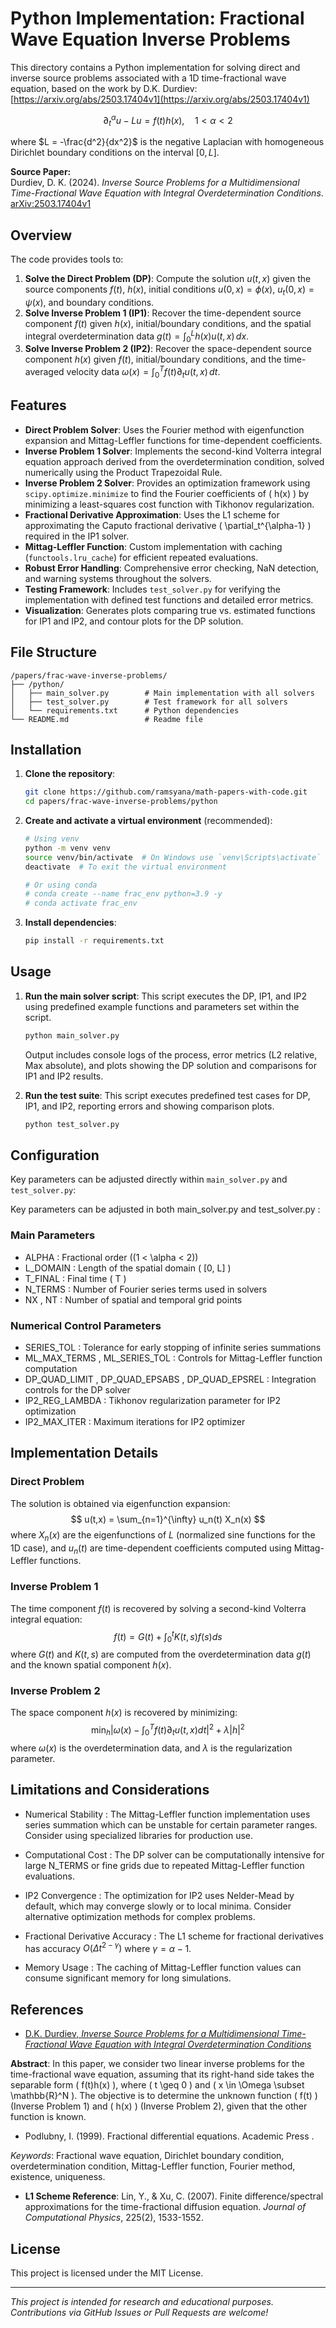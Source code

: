 # Python Implementation: Fractional Wave Equation Inverse Problems

This directory contains a Python implementation for solving direct and inverse source problems associated with a 1D time-fractional wave equation, based on the work by D.K. Durdiev: [https://arxiv.org/abs/2503.17404v1](https://arxiv.org/abs/2503.17404v1)

$$
\partial_t^\alpha u - L u = f(t) h(x), \quad 1 < \alpha < 2
$$

where $L = -\frac{d^2}{dx^2}$ is the negative Laplacian with homogeneous Dirichlet boundary conditions on the interval $[0, L]$.

**Source Paper:**  
Durdiev, D. K. (2024). *Inverse Source Problems for a Multidimensional Time-Fractional Wave Equation with Integral Overdetermination Conditions*. [arXiv:2503.17404v1](https://arxiv.org/abs/2503.17404v1)

## Overview

The code provides tools to:

1. **Solve the Direct Problem (DP)**: Compute the solution $u(t, x)$ given the source components $f(t)$, $h(x)$, initial conditions $u(0,x) = \phi(x)$, $u_t(0,x) = \psi(x)$, and boundary conditions.
2. **Solve Inverse Problem 1 (IP1)**: Recover the time-dependent source component $f(t)$ given $h(x)$, initial/boundary conditions, and the spatial integral overdetermination data $g(t) = \int_0^L h(x) u(t,x) \, dx$.
3. **Solve Inverse Problem 2 (IP2)**: Recover the space-dependent source component $h(x)$ given $f(t)$, initial/boundary conditions, and the time-averaged velocity data $\omega(x) = \int_0^T f(t) \partial_t u(t,x) \, dt$.

## Features

- **Direct Problem Solver**: Uses the Fourier method with eigenfunction expansion and Mittag-Leffler functions for time-dependent coefficients.
- **Inverse Problem 1 Solver**: Implements the second-kind Volterra integral equation approach derived from the overdetermination condition, solved numerically using the Product Trapezoidal Rule.
- **Inverse Problem 2 Solver**: Provides an optimization framework using `scipy.optimize.minimize` to find the Fourier coefficients of \( h(x) \) by minimizing a least-squares cost function with Tikhonov regularization.
- **Fractional Derivative Approximation**: Uses the L1 scheme for approximating the Caputo fractional derivative \( \partial_t^{\alpha-1} \) required in the IP1 solver.
- **Mittag-Leffler Function**: Custom implementation with caching (`functools.lru_cache`) for efficient repeated evaluations.
- **Robust Error Handling**: Comprehensive error checking, NaN detection, and warning systems throughout the solvers.
- **Testing Framework**: Includes `test_solver.py` for verifying the implementation with defined test functions and detailed error metrics.
- **Visualization**: Generates plots comparing true vs. estimated functions for IP1 and IP2, and contour plots for the DP solution.

## File Structure

```
/papers/frac-wave-inverse-problems/
├── /python/
│   ├── main_solver.py        # Main implementation with all solvers
│   ├── test_solver.py        # Test framework for all solvers
│   └── requirements.txt      # Python dependencies
└── README.md                 # Readme file
```

## Installation

1. **Clone the repository**:
   ```bash
   git clone https://github.com/ramsyana/math-papers-with-code.git
   cd papers/frac-wave-inverse-problems/python
   ```

2. **Create and activate a virtual environment** (recommended):
   ```bash
   # Using venv
   python -m venv venv
   source venv/bin/activate  # On Windows use `venv\Scripts\activate`
   deactivate  # To exit the virtual environment

   # Or using conda
   # conda create --name frac_env python=3.9 -y
   # conda activate frac_env
   ```

3. **Install dependencies**:
   ```bash
   pip install -r requirements.txt
   ```

## Usage

1. **Run the main solver script**:
   This script executes the DP, IP1, and IP2 using predefined example functions and parameters set within the script.
   ```bash
   python main_solver.py
   ```
   Output includes console logs of the process, error metrics (L2 relative, Max absolute), and plots showing the DP solution and comparisons for IP1 and IP2 results.

2. **Run the test suite**:
   This script executes predefined test cases for DP, IP1, and IP2, reporting errors and showing comparison plots.
   ```bash
   python test_solver.py
   ```

## Configuration

Key parameters can be adjusted directly within `main_solver.py` and `test_solver.py`:

Key parameters can be adjusted in both main_solver.py and test_solver.py :

### Main Parameters
- ALPHA : Fractional order ((1 < \alpha < 2))
- L_DOMAIN : Length of the spatial domain ( [0, L] )
- T_FINAL : Final time ( T )
- N_TERMS : Number of Fourier series terms used in solvers
- NX , NT : Number of spatial and temporal grid points

### Numerical Control Parameters
- SERIES_TOL : Tolerance for early stopping of infinite series summations
- ML_MAX_TERMS , ML_SERIES_TOL : Controls for Mittag-Leffler function computation
- DP_QUAD_LIMIT , DP_QUAD_EPSABS , DP_QUAD_EPSREL : Integration controls for the DP solver
- IP2_REG_LAMBDA : Tikhonov regularization parameter for IP2 optimization
- IP2_MAX_ITER : Maximum iterations for IP2 optimizer

## Implementation Details
### Direct Problem
The solution is obtained via eigenfunction expansion:
$$
u(t,x) = \sum_{n=1}^{\infty} u_n(t) X_n(x)
$$
where $X_n(x)$ are the eigenfunctions of $L$ (normalized sine functions for the 1D case), and $u_n(t)$ are time-dependent coefficients computed using Mittag-Leffler functions.

### Inverse Problem 1
The time component $f(t)$ is recovered by solving a second-kind Volterra integral equation:
$$
f(t) = G(t) + \int_0^t K(t,s) f(s) ds
$$
where $G(t)$ and $K(t,s)$ are computed from the overdetermination data $g(t)$ and the known spatial component $h(x)$.

### Inverse Problem 2
The space component $h(x)$ is recovered by minimizing:
$$
\min_{h} \left| \omega(x) - \int_0^T f(t) \partial_t u(t,x) dt \right|^2 + \lambda |h|^2
$$
where $\omega(x)$ is the overdetermination data, and $\lambda$ is the regularization parameter.

## Limitations and Considerations

- Numerical Stability : The Mittag-Leffler function implementation uses series summation which can be unstable for certain parameter ranges. Consider using specialized libraries for production use.

- Computational Cost : The DP solver can be computationally intensive for large N_TERMS or fine grids due to repeated Mittag-Leffler function evaluations.

- IP2 Convergence : The optimization for IP2 uses Nelder-Mead by default, which may converge slowly or to local minima. Consider alternative optimization methods for complex problems.

- Fractional Derivative Accuracy : The L1 scheme for fractional derivatives has accuracy $O(\Delta t^{2-\gamma})$ where $\gamma = \alpha-1$.

- Memory Usage : The caching of Mittag-Leffler function values can consume significant memory for long simulations.

## References

- [D.K. Durdiev, *Inverse Source Problems for a Multidimensional Time-Fractional Wave Equation with Integral Overdetermination Conditions*](https://arxiv.org/abs/2503.17404v1)

**Abstract**: In this paper, we consider two linear inverse problems for the time-fractional wave equation, assuming that its right-hand side takes the separable form \( f(t)h(x) \), where \( t \geq 0 \) and \( x \in \Omega \subset \mathbb{R}^N \). The objective is to determine the unknown function \( f(t) \) (Inverse Problem 1) and \( h(x) \) (Inverse Problem 2), given that the other function is known. 

- Podlubny, I. (1999). Fractional differential equations. Academic Press .

*Keywords*: Fractional wave equation, Dirichlet boundary condition, overdetermination condition, Mittag-Leffler function, Fourier method, existence, uniqueness.

- **L1 Scheme Reference**: Lin, Y., & Xu, C. (2007). Finite difference/spectral approximations for the time-fractional diffusion equation. *Journal of Computational Physics*, 225(2), 1533-1552.

## License

This project is licensed under the MIT License.

---

*This project is intended for research and educational purposes. Contributions via GitHub Issues or Pull Requests are welcome!*
